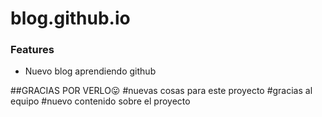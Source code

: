 # blog.github.io
### Features

- Nuevo blog aprendiendo github

##GRACIAS POR VERLO:stuck_out_tongue:
#nuevas cosas para este proyecto
#gracias al equipo
#nuevo contenido sobre el proyecto
